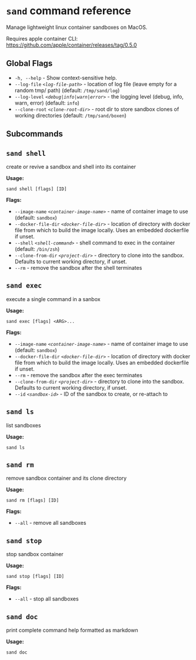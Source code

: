 # `sand` command reference

Manage lightweight linux container sandboxes on MacOS.

Requires apple container CLI: https://github.com/apple/container/releases/tag/0.5.0

## Global Flags

- `-h, --help` - Show context-sensitive help.
- `--log-file` _`<log-file-path>`_ - location of log file (leave empty for a random tmp/ path) (default: `/tmp/sand/log`)
- `--log-level` _`<debug|info|warn|error>`_ - the logging level (debug, info, warn, error) (default: `info`)
- `--clone-root` _`<clone-root-dir>`_ - root dir to store sandbox clones of working directories (default: `/tmp/sand/boxen`)

## Subcommands

## `sand shell`

create or revive a sandbox and shell into its container

**Usage:**

```
sand shell [flags] [ID]
```

**Flags:**

- `--image-name` _`<container-image-name>`_ - name of container image to use (default: `sandbox`)
- `--docker-file-dir` _`<docker-file-dir>`_ - location of directory with docker file from which to build the image locally. Uses an embedded dockerfile if unset.
- `--shell` _`<shell-command>`_ - shell command to exec in the container (default: `/bin/zsh`)
- `--clone-from-dir` _`<project-dir>`_ - directory to clone into the sandbox. Defaults to current working directory, if unset.
- `--rm` - remove the sandbox after the shell terminates

## `sand exec`

execute a single command in a sanbox

**Usage:**

```
sand exec [flags] <ARG>...
```

**Flags:**

- `--image-name` _`<container-image-name>`_ - name of container image to use (default: `sandbox`)
- `--docker-file-dir` _`<docker-file-dir>`_ - location of directory with docker file from which to build the image locally. Uses an embedded dockerfile if unset.
- `--rm` - remove the sandbox after the exec terminates
- `--clone-from-dir` _`<project-dir>`_ - directory to clone into the sandbox. Defaults to current working directory, if unset.
- `--id` _`<sandbox-id>`_ - ID of the sandbox to create, or re-attach to

## `sand ls`

list sandboxes

**Usage:**

```
sand ls
```

## `sand rm`

remove sandbox container and its clone directory

**Usage:**

```
sand rm [flags] [ID]
```

**Flags:**

- `--all` - remove all sandboxes

## `sand stop`

stop sandbox container

**Usage:**

```
sand stop [flags] [ID]
```

**Flags:**

- `--all` - stop all sandboxes

## `sand doc`

print complete command help formatted as markdown

**Usage:**

```
sand doc
```

